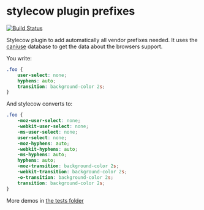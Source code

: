 stylecow plugin prefixes
========================

[![Build Status](https://travis-ci.org/stylecow/stylecow-plugin-prefixes.svg)](https://travis-ci.org/stylecow/stylecow-plugin-prefixes)

Stylecow plugin to add automatically all vendor prefixes needed. It uses the [caniuse](http://caniuse.com/) database to get the data about the browsers support.

You write:

```css
.foo {
    user-select: none;
    hyphens: auto;
    transition: background-color 2s;
}
```

And stylecow converts to:

```css
.foo {
    -moz-user-select: none;
    -webkit-user-select: none;
    -ms-user-select: none;
    user-select: none;
    -moz-hyphens: auto;
    -webkit-hyphens: auto;
    -ms-hyphens: auto;
    hyphens: auto;
    -moz-transition: background-color 2s;
    -webkit-transition: background-color 2s;
    -o-transition: background-color 2s;
    transition: background-color 2s;
}
```

More demos in [the tests folder](https://github.com/stylecow/stylecow-plugin-prefixes/tree/master/tests/cases)

